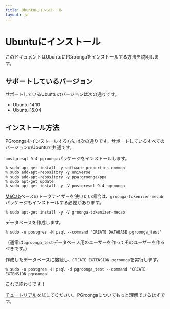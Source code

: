 ```yaml
---
title: Ubuntuにインストール
layout: ja
---
```


# Ubuntuにインストール

このドキュメントはUbuntuにPGroongaをインストールする方法を説明します。

## サポートしているバージョン

サポートしているUbuntuのバージョンは次の通りです。

  * Ubuntu 14.10
  * Ubuntu 15.04

## インストール方法

PGroongaをインストールする方法は次の通りです。サポートしているすべてのバージョンのUbuntuで共通です。

`postgresql-9.4-pgroonga`パッケージをインストールします。

```text
% sudo apt-get install -y software-properties-common
% sudo add-apt-repository -y universe
% sudo add-apt-repository -y ppa:groonga/ppa
% sudo apt-get update
% sudo apt-get install -y -V postgresql-9.4-pgroonga
```

[MeCab](http://taku910.github.io/mecab/)ベースのトークナイザーを使いたい場合は、`groonga-tokenizer-mecab`パッケージもインストールする必要があります。

```text
% sudo apt-get install -y -V groonga-tokenizer-mecab
```

データベースを作成します。

```text
% sudo -u postgres -H psql --command 'CREATE DATABASE pgroonga_test'
```

（通常は`pgroonga_test`データベース用のユーザーを作ってそのユーザーを作るべきです。）

作成したデータベースに接続し、`CREATE EXTENSION pgroonga`を実行します。

```text
% sudo -u postgres -H psql -d pgroonga_test --command 'CREATE EXTENSION pgroonga'
```

これで終わりです！

[チュートリアル](../tutorial/)を試してください。PGroongaについてもっと理解できるはずです。
